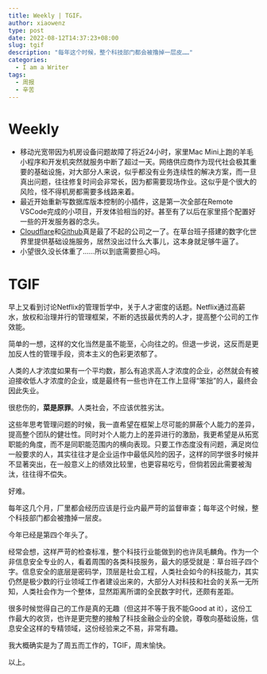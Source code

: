 ```yaml
---
title: Weekly | TGIF。
author: xiaowenz
type: post
date: 2022-08-12T14:37:23+08:00
slug: tgif
description: "每年这个时候，整个科技部门都会被撸掉一层皮……"
categories:
  - I am a Writer
tags:
  - 周报
  - 辛苦
---
```


# **Weekly**

- 移动光宽带因为机房设备问题故障了将近24小时，家里Mac Mini上跑的羊毛小程序和开发机突然就服务中断了超过一天。网络供应商作为现代社会极其重要的基础设施，对大部分人来说，似乎都没有业务连续性的解决方案，而一旦真出问题，往往修复时间会非常长，因为都需要现场作业。这似乎是个很大的风险，怪不得机房都需要多线路来着。
- 最近开始重新写数据库版本控制的小插件，这是第一次全部在Remote VSCode完成的小项目，开发体验相当的好。甚至有了以后在家里搭个配置好一些的开发服务器的念头。
- [Cloudflare](https://cloudflare.com/)和[Github](https://github.com)真是最了不起的公司之一了。在草台班子搭建的数字化世界里提供基础设施服务，居然没出过什么大事儿，这本身就足够牛逼了。
- 小望很久没长体重了……所以到底需要担心吗。

# **TGIF**
 
早上又看到讨论Netflix的管理哲学中，关于人才密度的话题。Netflix通过高薪水，放权和治理并行的管理框架，不断的选拔最优秀的人才，提高整个公司的工作效能。

简单的一想，这样的文化当然是虽不能至，心向往之的。但退一步说，这反而是更加反人性的管理手段，资本主义的色彩更浓郁了。

人类的人才浓度如果有一个平均数，那么有追求高人才浓度的企业，必然就会有被迫接收低人才浓度的企业，或是最终有一些也许在工作上显得“笨拙”的人，最终会因此失业。

很悲伤的，**菜是原罪**。人类社会，不应该优胜劣汰。

这些年思考管理问题的时候，我一直希望在框架上尽可能的屏蔽个人能力的差异，提高整个团队的健壮性。同时对个人能力上的差异进行的激励，我更希望是从拓宽职能的角度，而不是同职能范围内的横向表现。只要工作态度没有问题，满足岗位一般要求的人，其实往往才是企业运作中最低风险的因子，这样的同学很多时候并不显著突出，在一般意义上的绩效比较里，也更容易吃亏，但倘若因此需要被淘汰，往往得不偿失。

好难。

每年这几个月，厂里都会经历应该是行业内最严苛的监督审查；每年这个时候，整个科技部门都会被撸掉一层皮。

今年已经是第四个年头了。

经常会想，这样严苛的检查标准，整个科技行业能做到的也许凤毛麟角。作为一个非信息安全专业的人，看着周围的各类科技服务，最大的感受就是：草台班子四个字。信息安全的底层是密码学，顶层是社会工程，人类社会如今的科技能力，其实仍然是极少数的行业领域工作者建设出来的，大部分人对科技和社会的关系一无所知，人类社会作为一个整体，显然距离所谓的全民数字时代，还颇有差距。

很多时候觉得自己的工作是真的无趣（但这并不等于我不能Good at it），这份工作最大的收货，也许是更完整的接触了科技金融企业的全貌，尊敬向基础设施，信息安全这样的专精领域，这份经验来之不易，非常有趣。

我大概确实是为了周五而工作的，TGIF，周末愉快。
 
以上。